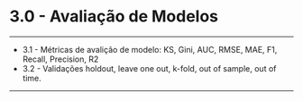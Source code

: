 # 3.0 - Avaliação de Modelos
---
* 3.1 - Métricas de avalição de modelo: KS, Gini, AUC, RMSE, MAE, F1, Recall, Precision, R2
* 3.2 - Validações holdout, leave one out, k-fold, out of sample, out of time.
---
